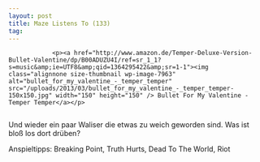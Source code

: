 ```yaml
---
layout: post
title: Maze Listens To (133)
tag: 
---
```



                <p><a href="http://www.amazon.de/Temper-Deluxe-Version-Bullet-Valentine/dp/B00ADUZU4I/ref=sr_1_1?s=music&amp;ie=UTF8&amp;qid=1364295422&amp;sr=1-1"><img class="alignnone size-thumbnail wp-image-7963" alt="bullet_for_my_valentine_-_temper_temper" src="/uploads/2013/03/bullet_for_my_valentine_-_temper_temper-150x150.jpg" width="150" height="150" /> Bullet For My Valentine - Temper Temper</a></p>
<img alt="" src="/uploads/2010/02/maze_listens_to_4stars.png" />
<p>Und wieder ein paar Waliser die etwas zu weich geworden sind. Was ist bloß los dort drüben?</p>
<p>Anspieltipps: Breaking Point, Truth Hurts, Dead To The World, Riot</p>
            
